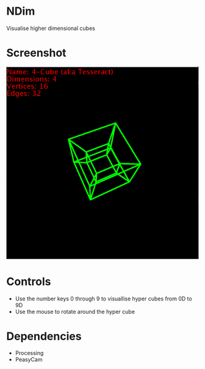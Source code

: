 # NDim
Visualise higher dimensional cubes

# Screenshot
![Alt text](res/screenshot.PNG?raw=true)

# Controls
  * Use the number keys 0 through 9 to visuallise hyper cubes from 0D to 9D
  * Use the mouse to rotate around the hyper cube
# Dependencies
  * Processing
  * PeasyCam
